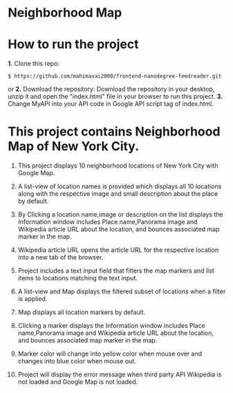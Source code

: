 Neighborhood Map
===============================
# How to run the project

  **1.** Clone this repo:

```
$ https://github.com/mahimavai2000/frontend-nanodegree-feedreader.git
```
or 
**2.** Download the repository:
Download the repository in your desktop, unzip it and open the "index.html" file in your browser to run this project.
**3.** Change MyAPI into your API code in Google API script tag of index.html.

# This project contains Neighborhood Map of New York City.

1. This project displays 10 neighborhood locations of New York City with Google Map.

2. A list-view of location names is provided which displays all 10 locations along with the respective image and small description  about the place by default.

3. By Clicking a location name,image or description on the list displays the Information window includes Place name,Panorama image and Wikipedia article URL about the location, and bounces associated map marker in the map.

4. Wikipedia article URL opens the article URL for the respective location into a new tab of the browser.

5. Project includes a text input field that filters the map markers and list items to locations matching the text input.

6. A list-view and Map displays the filtered subset of locations when a filter is applied.

7. Map displays all location markers by default.

8. Clicking a marker displays the Information window includes Place name,Panorama image and Wikipedia article URL about the location, and bounces associated map marker in the map.

9. Marker color will change into yellow color when mouse over and changes into blue color when mouse out.

10. Project will display the error message when third party API Wikipedia is not loaded and Google Map is not loaded.